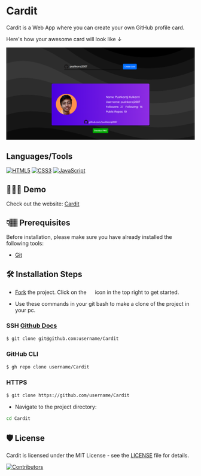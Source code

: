 # Cardit

Cardit is a Web App where you can create your own GitHub profile card.

Here's how your awesome card will look like ↓

![Screenshot of your awesome GitHub Card](https://github.com/tanvisaxena1901/Cardit/blob/main/Images/Cardit.png) 

## Languages/Tools


<a href="https://developer.mozilla.org/en-US/docs/Glossary/HTML5" target="_blank" rel="noreferrer"><img src="https://raw.githubusercontent.com/danielcranney/readme-generator/main/public/icons/skills/html5-colored.svg" width="36" height="36" alt="HTML5" /></a>
<a href="https://www.w3.org/TR/CSS/#css" target="_blank" rel="noreferrer"><img src="https://raw.githubusercontent.com/danielcranney/readme-generator/main/public/icons/skills/css3-colored.svg" width="36" height="36" alt="CSS3" /></a>
<a href="https://developer.mozilla.org/en-US/docs/Web/JavaScript" target="_blank" rel="noreferrer"><img src="https://raw.githubusercontent.com/danielcranney/readme-generator/main/public/icons/skills/javascript-colored.svg" width="36" height="36" alt="JavaScript" /></a>
## 👩🏽‍💻 Demo

Check out the website: [Cardit](https://cardit.vercel.app)

## 👇🏽 Prerequisites

Before installation, please make sure you have already installed the following tools:

- [Git](https://git-scm.com/downloads)

## 🛠️ Installation Steps

- [Fork](https://github.com/tanvisaxena1901/Cardit/fork) the project. Click on the <a href="https://github.com/tanvisaxena1901/Cardit/fork"><img src="https://i.imgur.com/G4z1kEe.png" height="15" width="15"></a> icon in the top right to get started.

- Use these commands in your git bash to make a clone of the project in your pc.

### SSH  [Github Docs](https://docs.github.com/en/authentication/connecting-to-github-with-ssh)

```bash
$ git clone git@github.com:username/Cardit
```


### GitHub CLI

```bash
$ gh repo clone username/Cardit
```

### HTTPS

```bash
$ git clone https://github.com/username/Cardit
```


- Navigate to the project directory:

```bash
cd Cardit
```
## 🛡️ License

Cardit is licensed under the MIT License - see the [LICENSE](Licence) file for details.



[![Contributors](https://contrib.rocks/image?repo=tanvisaxena1901/cardit)](https://github.com/pushkaraj2007/cardit/graphs/contributors)


